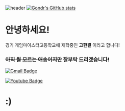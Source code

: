 ![header](https://capsule-render.vercel.app/api?type=rounded&height=300&color=gradient&text='YD'%20World&textBg=false)
[![Gondr's GitHub stats](https://github-readme-stats.vercel.app/api?username=1ruf)](https://github.com/anuraghazra/github-readme-stats)

# 안녕하세요! 
경기 게임마이스터고등학교에 재학중인 **고한결** 이라고 합니다!

### ~~아직 뭘 모르는 애송이지만~~ 잘부탁 드리겠습니다!
[![Gmail Badge](https://img.shields.io/badge/Gmail-d14836?style=flat-square&logo=Gmail&logoColor=white&link=mailto:snugyun01@gmail.com)](mailto:kohangyeol72@gmail.com)

[![Youtube Badge](https://img.shields.io/badge/Youtube-ff0000?style=flat-square&logo=youtube&link=https://www.youtube.com/c/kyleschool)](https://https://www.youtube.com/@1ruf08/)

# :)
